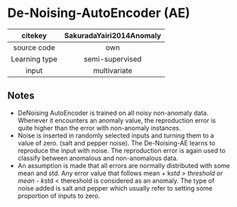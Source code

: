 # De-Noising-AutoEncoder (AE)

citekey| SakuradaYairi2014Anomaly
:-----:|:-----:
source code| own
Learning type| semi-supervised
input| multivariate

## Notes

* DeNoising AutoEncoder is trained on all noisy non-anomaly data. Whenever it encounters an anomaly value, the reproduction error is quite higher than the error with non-anomaly instances.
* Noise is inserted in randomly selected inputs and turning them to a value of zero. (salt and pepper noise). The De-Noising-AE learns to reproduce the input with noise. The reproduction error is again used to classify between anomalous and non-anomalous data.
* An assumption is made that all errors are normally distributed with some mean and std. Any error value that follows mean + k*std > threshold or mean - k*std < thereshold is considered as an anomaly. The type of noise added is salt and pepper which usually refer to setting some proportion of inputs to zero.
